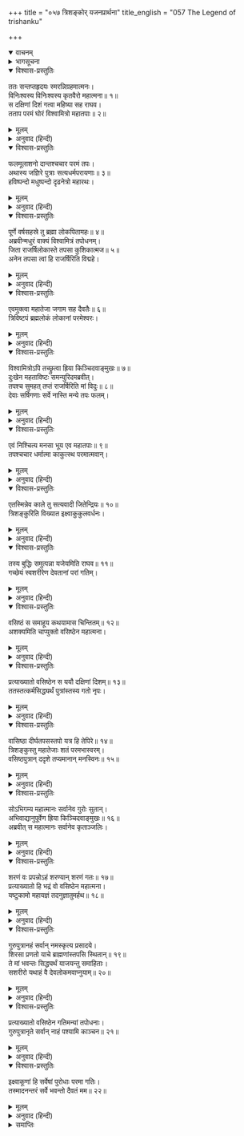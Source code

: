 +++
title = "०५७ त्रिशङ्कोर् यजनप्रार्थना"
title_english = "057 The Legend of trishanku"

+++
<details open><summary>वाचनम्</summary>
<div caption="श्रीराम-हरिसीताराममूर्ति-घनपाठिभ्यां वचनम्" class="audioEmbed" src="https://archive.org/download/Ramayana-recitation-Sriram-harisItArAmamUrti-Ghanapaati-v2/Kanda_1/Kanda_1_BK-057-Thrishamkoryajana_Pradhana.mp3"></div>
</details>

<details><summary>भागसूचना</summary>

57. विश्वामित्रकी तपस्या, राजा त्रिशंकुका अपना यज्ञ करानेके लिये पहले वसिष्ठजीसे प्रार्थना करना और उनके इन्कार कर देनेपर उन्हींके पुत्रोंकी शरणमें जाना
</details>

<details open><summary>विश्वास-प्रस्तुतिः</summary>

ततः सन्तप्तहृदयः स्मरन्निग्रहमात्मनः।  
विनिःश्वस्य विनिःश्वस्य कृतवैरो महात्मना॥ १॥  
स दक्षिणां दिशं गत्वा महिष्या सह राघव।  
तताप परमं घोरं विश्वामित्रो महातपाः॥ २॥
</details>

<details><summary>मूलम्</summary>

ततः सन्तप्तहृदयः स्मरन्निग्रहमात्मनः।  
विनिःश्वस्य विनिःश्वस्य कृतवैरो महात्मना॥ १॥  
स दक्षिणां दिशं गत्वा महिष्या सह राघव।  
तताप परमं घोरं विश्वामित्रो महातपाः॥ २॥
</details>

<details><summary>अनुवाद (हिन्दी)</summary>

श्रीराम! तदनन्तर विश्वामित्र अपनी पराजयको याद करके मन-ही-मन संतप्त होने लगे। महात्मा वसिष्ठके साथ वैर बाँधकर महातपस्वी विश्वामित्र बारम्बार लम्बी साँस खींचते हुए अपनी रानीके साथ दक्षिण दिशामें जाकर अत्यन्त उत्कृष्ट एवं भयंकर तपस्या करने लगे॥ १-२॥
</details>

<details open><summary>विश्वास-प्रस्तुतिः</summary>

फलमूलाशनो दान्तश्चचार परमं तपः।  
अथास्य जज्ञिरे पुत्राः सत्यधर्मपरायणाः॥ ३॥  
हविष्पन्दो मधुष्पन्दो दृढनेत्रो महारथः।
</details>

<details><summary>मूलम्</summary>

फलमूलाशनो दान्तश्चचार परमं तपः।  
अथास्य जज्ञिरे पुत्राः सत्यधर्मपरायणाः॥ ३॥  
हविष्पन्दो मधुष्पन्दो दृढनेत्रो महारथः।
</details>

<details><summary>अनुवाद (हिन्दी)</summary>

वहाँ मन और इन्द्रियोंको वशमें करके वे फल-मूलका आहार करते तथा उत्तम तपस्यामें लगे रहते थे। वहीं उनके हविष्पन्द, मधुष्पन्द, दृढनेत्र और महारथ नामक चार पुत्र उत्पन्न हुए, जो सत्य और धर्ममें तत्पर रहनेवाले थे॥ ३ १/२॥
</details>

<details open><summary>विश्वास-प्रस्तुतिः</summary>

पूर्णे वर्षसहस्रे तु ब्रह्मा लोकपितामहः॥ ४॥  
अब्रवीन्मधुरं वाक्यं विश्वामित्रं तपोधनम्।  
जिता राजर्षिलोकास्ते तपसा कुशिकात्मज॥ ५॥  
अनेन तपसा त्वां हि राजर्षिरिति विद्महे।
</details>

<details><summary>मूलम्</summary>

पूर्णे वर्षसहस्रे तु ब्रह्मा लोकपितामहः॥ ४॥  
अब्रवीन्मधुरं वाक्यं विश्वामित्रं तपोधनम्।  
जिता राजर्षिलोकास्ते तपसा कुशिकात्मज॥ ५॥  
अनेन तपसा त्वां हि राजर्षिरिति विद्महे।
</details>

<details><summary>अनुवाद (हिन्दी)</summary>

एक हजार वर्ष पूरे हो जानेपर लोकपितामह ब्रह्माजीने तपस्याके धनी विश्वामित्रको दर्शन देकर मधुर वाणीमें कहा—‘कुशिकनन्दन! तुमने तपस्याके द्वारा राजर्षियोंके लोकोंपर विजय पायी है। इस तपस्याके प्रभावसे हम तुम्हें सच्चा राजर्षि समझते हैं’॥ ४-५ १/२॥
</details>

<details open><summary>विश्वास-प्रस्तुतिः</summary>

एवमुक्त्वा महातेजा जगाम सह दैवतैः॥ ६॥  
त्रिविष्टपं ब्रह्मलोकं लोकानां परमेश्वरः।
</details>

<details><summary>मूलम्</summary>

एवमुक्त्वा महातेजा जगाम सह दैवतैः॥ ६॥  
त्रिविष्टपं ब्रह्मलोकं लोकानां परमेश्वरः।
</details>

<details><summary>अनुवाद (हिन्दी)</summary>

यह कहकर सम्पूर्ण लोकोंके स्वामी ब्रह्माजी देवताओंके साथ स्वर्गलोक होते हुए ब्रह्मलोकको चले गये॥ ६ १/२॥
</details>

<details open><summary>विश्वास-प्रस्तुतिः</summary>

विश्वामित्रोऽपि तच्छ्रुत्वा ह्रिया किञ्चिदवाङ्मुखः॥ ७॥  
दुःखेन महताविष्टः समन्युरिदमब्रवीत्।  
तपश्च सुमहत् तप्तं राजर्षिरिति मां विदुः॥ ८॥  
देवाः सर्षिगणाः सर्वे नास्ति मन्ये तपः फलम्।
</details>

<details><summary>मूलम्</summary>

विश्वामित्रोऽपि तच्छ्रुत्वा ह्रिया किञ्चिदवाङ्मुखः॥ ७॥  
दुःखेन महताविष्टः समन्युरिदमब्रवीत्।  
तपश्च सुमहत् तप्तं राजर्षिरिति मां विदुः॥ ८॥  
देवाः सर्षिगणाः सर्वे नास्ति मन्ये तपः फलम्।
</details>

<details><summary>अनुवाद (हिन्दी)</summary>

उनकी बात सुनकर विश्वामित्रका मुख लज्जासे कुछ झुक गया। वे बड़े दुःखसे व्यथित हो दीनतापूर्वक मन-ही-मन यों कहने लगे—‘अहो! मैंने इतना बड़ा तप किया तो भी ऋषियोंसहित सम्पूर्ण देवता मुझे राजर्षि ही समझते हैं। मालूम होता है, इस तपस्याका कोई फल नहीं हुआ’॥ ७-८ १/२॥
</details>

<details open><summary>विश्वास-प्रस्तुतिः</summary>

एवं निश्चित्य मनसा भूय एव महातपाः॥ ९॥  
तपश्चचार धर्मात्मा काकुत्स्थ परमात्मवान्।
</details>

<details><summary>मूलम्</summary>

एवं निश्चित्य मनसा भूय एव महातपाः॥ ९॥  
तपश्चचार धर्मात्मा काकुत्स्थ परमात्मवान्।
</details>

<details><summary>अनुवाद (हिन्दी)</summary>

श्रीराम! मनमें ऐसा सोचकर अपने मनको वशमें रखनेवाले महातपस्वी धर्मात्मा विश्वामित्र पुनः भारी तपस्यामें लग गये॥ ९ १/२॥
</details>

<details open><summary>विश्वास-प्रस्तुतिः</summary>

एतस्मिन्नेव काले तु सत्यवादी जितेन्द्रियः॥ १०॥  
त्रिशङ्कुरिति विख्यात इक्ष्वाकुकुलवर्धनः।
</details>

<details><summary>मूलम्</summary>

एतस्मिन्नेव काले तु सत्यवादी जितेन्द्रियः॥ १०॥  
त्रिशङ्कुरिति विख्यात इक्ष्वाकुकुलवर्धनः।
</details>

<details><summary>अनुवाद (हिन्दी)</summary>

इसी समय इक्ष्वाकुकुलकी कीर्ति बढ़ानेवाले एक सत्यवादी और जितेन्द्रिय राजा राज्य करते थे। उनका नाम था त्रिशंकु॥ १० १/२॥
</details>

<details open><summary>विश्वास-प्रस्तुतिः</summary>

तस्य बुद्धिः समुत्पन्ना यजेयमिति राघव॥ ११॥  
गच्छेयं स्वशरीरेण देवतानां परां गतिम्।
</details>

<details><summary>मूलम्</summary>

तस्य बुद्धिः समुत्पन्ना यजेयमिति राघव॥ ११॥  
गच्छेयं स्वशरीरेण देवतानां परां गतिम्।
</details>

<details><summary>अनुवाद (हिन्दी)</summary>

रघुनन्दन! उनके मनमें यह विचार हुआ कि ‘मैं ऐसा कोई यज्ञ करूँ, जिससे अपने इस शरीरके साथ ही देवताओंकी परम गति—स्वर्गलोकको जा पहुँचूँ’॥
</details>

<details open><summary>विश्वास-प्रस्तुतिः</summary>

वसिष्ठं स समाहूय कथयामास चिन्तितम्॥ १२॥  
अशक्यमिति चाप्युक्तो वसिष्ठेन महात्मना।
</details>

<details><summary>मूलम्</summary>

वसिष्ठं स समाहूय कथयामास चिन्तितम्॥ १२॥  
अशक्यमिति चाप्युक्तो वसिष्ठेन महात्मना।
</details>

<details><summary>अनुवाद (हिन्दी)</summary>

तब उन्होंने वसिष्ठजीको बुलाकर अपना यह विचार उन्हें कह सुनाया। महात्मा वसिष्ठने उन्हें बताया कि ‘ऐसा होना असम्भव है’॥ १२ १/२॥
</details>

<details open><summary>विश्वास-प्रस्तुतिः</summary>

प्रत्याख्यातो वसिष्ठेन स ययौ दक्षिणां दिशम्॥ १३॥  
ततस्तत्कर्मसिद्ध्यर्थं पुत्रांस्तस्य गतो नृपः।
</details>

<details><summary>मूलम्</summary>

प्रत्याख्यातो वसिष्ठेन स ययौ दक्षिणां दिशम्॥ १३॥  
ततस्तत्कर्मसिद्ध्यर्थं पुत्रांस्तस्य गतो नृपः।
</details>

<details><summary>अनुवाद (हिन्दी)</summary>

जब वसिष्ठने उन्हें कोरा उत्तर दे दिया, तब वे राजा उस कर्मकी सिद्धिके लिये दक्षिण दिशामें उन्हींके पुत्रोंके पास चले गये॥ १३ १/२॥
</details>

<details open><summary>विश्वास-प्रस्तुतिः</summary>

वासिष्ठा दीर्घतपसस्तपो यत्र हि तेपिरे॥ १४॥  
त्रिशङ्कुस्तु महातेजाः शतं परमभास्वरम्।  
वसिष्ठपुत्रान् ददृशे तप्यमानान् मनस्विनः॥ १५॥
</details>

<details><summary>मूलम्</summary>

वासिष्ठा दीर्घतपसस्तपो यत्र हि तेपिरे॥ १४॥  
त्रिशङ्कुस्तु महातेजाः शतं परमभास्वरम्।  
वसिष्ठपुत्रान् ददृशे तप्यमानान् मनस्विनः॥ १५॥
</details>

<details><summary>अनुवाद (हिन्दी)</summary>

वसिष्ठजीके वे पुत्र जहाँ दीर्घकालसे तपस्यामें प्रवृत्त होकर तप करते थे, उस स्थानपर पहुँचकर महातेजस्वी त्रिशंकुने देखा कि मनको वशमें रखनेवाले वे सौ परमतेजस्वी वसिष्ठकुमार तपस्यामें संलग्न हैं॥
</details>

<details open><summary>विश्वास-प्रस्तुतिः</summary>

सोऽभिगम्य महात्मानः सर्वानेव गुरोः सुतान्।  
अभिवाद्यानुपूर्वेण ह्रिया किञ्चिदवाङ्मुखः॥ १६॥  
अब्रवीत् स महात्मानः सर्वानेव कृताञ्जलिः।
</details>

<details><summary>मूलम्</summary>

सोऽभिगम्य महात्मानः सर्वानेव गुरोः सुतान्।  
अभिवाद्यानुपूर्वेण ह्रिया किञ्चिदवाङ्मुखः॥ १६॥  
अब्रवीत् स महात्मानः सर्वानेव कृताञ्जलिः।
</details>

<details><summary>अनुवाद (हिन्दी)</summary>

उन सभी महात्मा गुरुपुत्रोंके पास जाकर उन्होंने क्रमशः उन्हें प्रणाम किया और लज्जासे अपने मुखको कुछ नीचा किये हाथ जोड़कर उन सब महात्माओंसे कहा—॥ १६ १/२॥
</details>

<details open><summary>विश्वास-प्रस्तुतिः</summary>

शरणं वः प्रपन्नोऽहं शरण्यान् शरणं गतः॥ १७॥  
प्रत्याख्यातो हि भद्रं वो वसिष्ठेन महात्मना।  
यष्टुकामो महायज्ञं तदनुज्ञातुमर्हथ॥ १८॥
</details>

<details><summary>मूलम्</summary>

शरणं वः प्रपन्नोऽहं शरण्यान् शरणं गतः॥ १७॥  
प्रत्याख्यातो हि भद्रं वो वसिष्ठेन महात्मना।  
यष्टुकामो महायज्ञं तदनुज्ञातुमर्हथ॥ १८॥
</details>

<details><summary>अनुवाद (हिन्दी)</summary>

‘गुरुपुत्रो! आप शरणागतवत्सल हैं। मैं आपलोगोंकी शरणमें आया हूँ, आपका कल्याण हो। महात्मा वसिष्ठने मेरा यज्ञ कराना अस्वीकार कर दिया है। मैं एक महान् यज्ञ करना चाहता हूँ। आपलोग उसके लिये आज्ञा दें॥ १७-१८॥
</details>

<details open><summary>विश्वास-प्रस्तुतिः</summary>

गुरुपुत्रानहं सर्वान् नमस्कृत्य प्रसादये।  
शिरसा प्रणतो याचे ब्राह्मणांस्तपसि स्थितान्॥ १९॥  
ते मां भवन्तः सिद्ध्यर्थं याजयन्तु समाहिताः।  
सशरीरो यथाहं वै देवलोकमवाप्नुयाम्॥ २०॥
</details>

<details><summary>मूलम्</summary>

गुरुपुत्रानहं सर्वान् नमस्कृत्य प्रसादये।  
शिरसा प्रणतो याचे ब्राह्मणांस्तपसि स्थितान्॥ १९॥  
ते मां भवन्तः सिद्ध्यर्थं याजयन्तु समाहिताः।  
सशरीरो यथाहं वै देवलोकमवाप्नुयाम्॥ २०॥
</details>

<details><summary>अनुवाद (हिन्दी)</summary>

‘मैं समस्त गुरुपुत्रोंको नमस्कार करके प्रसन्न करना चाहता हूँ। आपलोग तपस्यामें संलग्न रहनेवाले ब्राह्मण हैं। मैं आपके चरणोंमें मस्तक रखकर यह याचना करता हूँ कि आपलोग एकाग्रचित्त हो मुझसे मेरी अभीष्टसिद्धिके लिये ऐसा कोई यज्ञ करावें, जिससे मैं इस शरीरके साथ ही देवलोकमें जा सकूँ॥ १९-२०॥
</details>

<details open><summary>विश्वास-प्रस्तुतिः</summary>

प्रत्याख्यातो वसिष्ठेन गतिमन्यां तपोधनाः।  
गुरुपुत्रानृते सर्वान् नाहं पश्यामि काञ्चन॥ २१॥
</details>

<details><summary>मूलम्</summary>

प्रत्याख्यातो वसिष्ठेन गतिमन्यां तपोधनाः।  
गुरुपुत्रानृते सर्वान् नाहं पश्यामि काञ्चन॥ २१॥
</details>

<details><summary>अनुवाद (हिन्दी)</summary>

‘तपोधनो! महात्मा वसिष्ठके अस्वीकार कर देनेपर अब मैं अपने लिये समस्त गुरुपुत्रोंकी शरणमें जानेके सिवा दूसरी कोई गति नहीं देखता॥ २१॥
</details>

<details open><summary>विश्वास-प्रस्तुतिः</summary>

इक्ष्वाकूणां हि सर्वेषां पुरोधाः परमा गतिः।  
तस्मादनन्तरं सर्वे भवन्तो दैवतं मम॥ २२॥
</details>

<details><summary>मूलम्</summary>

इक्ष्वाकूणां हि सर्वेषां पुरोधाः परमा गतिः।  
तस्मादनन्तरं सर्वे भवन्तो दैवतं मम॥ २२॥
</details>

<details><summary>अनुवाद (हिन्दी)</summary>

‘समस्त इक्ष्वाकुवंशियोंके लिये पुरोहित वसिष्ठजी ही परमगति हैं। उनके बाद आप सब लोग ही मेरे परम देवता हैं’॥ २२॥
</details>

<details><summary>समाप्तिः</summary>

इत्यार्षे श्रीमद्रामायणे वाल्मीकीये आदिकाव्ये बालकाण्डे सप्तपञ्चाशः सर्गः॥ ५७॥  
इस प्रकार श्रीवाल्मीकिनिर्मित आर्षरामायण आदिकाव्यके बालकाण्डमें सत्तावनवाँ सर्ग पूरा हुआ॥ ५७॥
</details>

